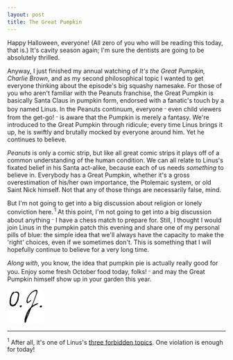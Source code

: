 ```yaml
---
layout: post
title: The Great Pumpkin
---
```


Happy Halloween, everyone! (All zero of you who will be reading this today, that is.) It's cavity season again; I'm sure the dentists are going to be absolutely thrilled.

Anyway, I just finished my annual watching of _It's the Great Pumpkin, Charlie Brown_, and as my second philosophical topic I wanted to get everyone thinking about the episode's big squashy namesake. For those of you who aren't familiar with the Peanuts franchise, the Great Pumpkin is basically Santa Claus in pumpkin form, endorsed with a fanatic's touch by a boy named Linus. In the Peanuts continuum, everyone <sup><sub>&ndash;</sub></sup> even child viewers from the get-go! <sup><sub>&ndash;</sub></sup> is aware that the Pumpkin is merely a fantasy. We're introduced to the Great Pumpkin through ridicule; every time Linus brings it up, he is swiftly and brutally mocked by everyone around him. Yet he continues to believe.

_Peanuts_ is only a comic strip, but like all great comic strips it plays off of a common understanding of the human condition. We can all relate to Linus's fixated belief in his Santa act-alike, because each of us needs _something_ to believe in. Everybody has a Great Pumpkin, whether it's a gross overestimation of his/her own importance, the Ptolemaic system, or old Saint Nick himself. Not that any of those things are necessarily false, mind.

But I'm not going to get into a big discussion about religion or lonely conviction here.<sup><sub><sup><sub> </sub></sup></sub>1</sup> At this point, I'm not going to get into a big discussion about anything <sup><sub>&ndash;</sub></sup> I have a chess match to prepare for. Still, I thought I would join Linus in the pumpkin patch this evening and share one of my personal pills of blue: the simple idea that we'll always have the capacity to make the 'right' choices, even if we sometimes don't. This is something that I will hopefully continue to believe for a very long time.

_Along with_, you know, the idea that pumpkin pie is actually really good for you. Enjoy some fresh October food today, folks! <sup><sub>&ndash;</sub></sup> and may the Great Pumpkin himself show up in your garden this year.

![&nbsp;* this should be a signature *&nbsp;](/images/signature-small.jpg "Not my legal signature")

___
<sup>1</sup> After all, it's one of Linus's [three forbidden topics](https://www.youtube.com/watch?v=PePbzfXtnww). One violation is enough for today!
